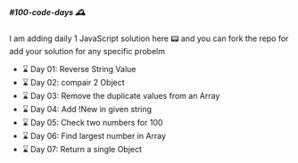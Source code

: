 <h5>#100-code-days 🕰</h5>

I am adding daily 1 JavaScript solution here 📟 and you can fork the repo for add your solution for any specific probelm 

<ul>
    <li>⌛️ Day 01: Reverse String Value</li>
    <li>⌛️ Day 02: compair 2 Object</li>
    <li>⌛️ Day 03: Remove the duplicate values from an Array</li>
    <li>⌛️ Day 04: Add !New in given string</li>
    <li>⌛️ Day 05: Check two numbers for 100</li>
    <li>⌛️ Day 06: Find largest number in Array</li>
    <li>⌛️ Day 07: Return a single Object</li>
</ul>
